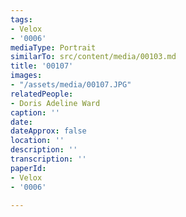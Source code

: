 ```yaml
---
tags:
- Velox
- '0006'
mediaType: Portrait
similarTo: src/content/media/00103.md
title: '00107'
images:
- "/assets/media/00107.JPG"
relatedPeople:
- Doris Adeline Ward
caption: ''
date: 
dateApprox: false
location: ''
description: ''
transcription: ''
paperId:
- Velox
- '0006'

---
```

